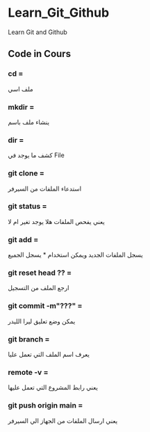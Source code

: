 # Learn_Git_Github
Learn Git and Github
## Code in Cours
### cd =
  ملف اسي
### mkdir =
  ينشاء ملف باسم
### dir =
  كشف ما يوجد في File
### git clone =
  استدعاء الملفات من السيرفر
### git status =
  يعني يفحص الملفات هلا يوجد تغير ام لا
### git add =
  يسجل الملفات الجديد ويمكن استخدام * يسجل الجميع
### git reset head ?? =
  ارجع الملف من التسجيل
### git commit -m"???" =
  يمكن وضع تعليق ليرا الليدر
### git branch =
  يعرف اسم الملف التي تعمل عليا
### remote -v =
  يعني رابط المشروع التي تعمل عليها
### git push origin main =
  يعني ارسال الملفات من الجهاز الي السيرفر